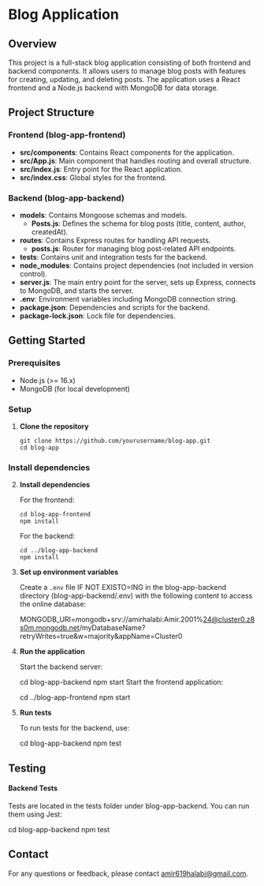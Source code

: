 # Blog Application

## Overview

This project is a full-stack blog application consisting of both frontend and backend components. It allows users to manage blog posts with features for creating, updating, and deleting posts. The application uses a React frontend and a Node.js backend with MongoDB for data storage.

## Project Structure

### Frontend (blog-app-frontend)

- **src/components**: Contains React components for the application.
- **src/App.js**: Main component that handles routing and overall structure.
- **src/index.js**: Entry point for the React application.
- **src/index.css**: Global styles for the frontend.

### Backend (blog-app-backend)

- **models**: Contains Mongoose schemas and models.
  - **Posts.js**: Defines the schema for blog posts (title, content, author, createdAt).
- **routes**: Contains Express routes for handling API requests.
  - **posts.js**: Router for managing blog post-related API endpoints.
- **tests**: Contains unit and integration tests for the backend.
- **node_modules**: Contains project dependencies (not included in version control).
- **server.js**: The main entry point for the server, sets up Express, connects to MongoDB, and starts the server.
- **.env**: Environment variables including MongoDB connection string.
- **package.json**: Dependencies and scripts for the backend.
- **package-lock.json**: Lock file for dependencies.

## Getting Started

### Prerequisites

- Node.js (>= 16.x)
- MongoDB (for local development)

### Setup

1. **Clone the repository**

   ```
   git clone https://github.com/yourusername/blog-app.git
   cd blog-app
### Install dependencies

2. **Install dependencies**

    For the frontend:
    ```
    cd blog-app-frontend
    npm install
    ```
    For the backend:
    ```
    cd ../blog-app-backend
    npm install
3. **Set up environment variables**

    Create a `.env` file IF NOT EXISTO=ING in the blog-app-backend directory (blog-app-backend/.env) with the following content to access the online database:
    
    MONGODB_URI=mongodb+srv://amirhalabi:Amir.2001%24@cluster0.z8s0m.mongodb.net/myDatabaseName?retryWrites=true&w=majority&appName=Cluster0
    
4. **Run the application**

    Start the backend server:
    
    cd blog-app-backend
    npm start
    Start the frontend application:
    
    cd ../blog-app-frontend
    npm start
5. **Run tests**

    To run tests for the backend, use:
    
    cd blog-app-backend
    npm test
## Testing

#### Backend Tests

Tests are located in the tests folder under blog-app-backend. You can run them using Jest:

cd blog-app-backend 
npm test   
## Contact

For any questions or feedback, please contact [amir619halabi@gmail.com](mailto:amir619halabi@gmail.com).
